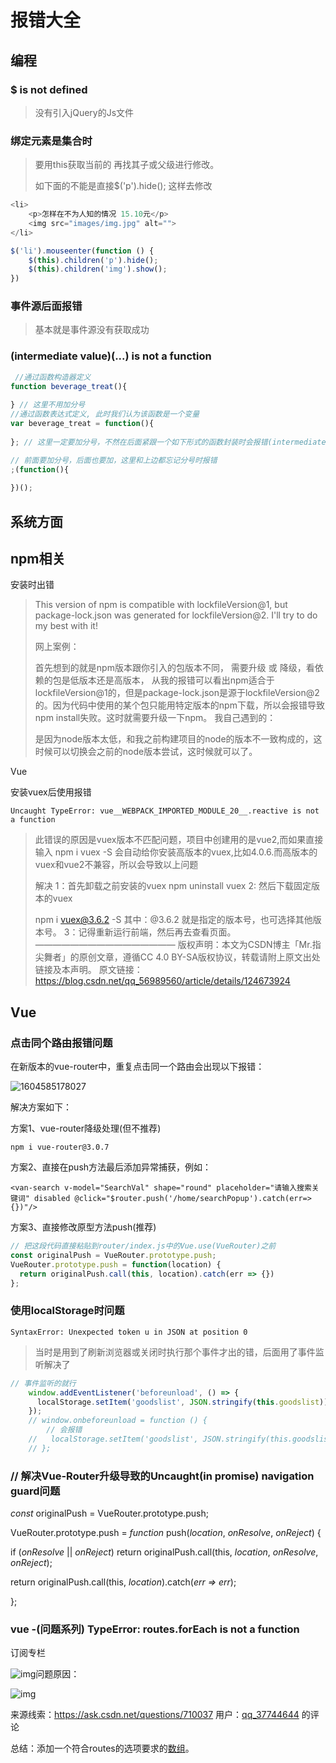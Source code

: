 # 报错大全

## 编程

###  $ is not defined

> 没有引入jQuery的Js文件

### 绑定元素是集合时

> 要用this获取当前的 再找其子或父级进行修改。
>
> 如下面的不能是直接$('p').hide(); 这样去修改

```js
<li>
    <p>怎样在不为人知的情况 15.10元</p>
	<img src="images/img.jpg" alt="">
</li>

$('li').mouseenter(function () {
    $(this).children('p').hide();
    $(this).children('img').show();
})
```



### 事件源后面报错

> 基本就是事件源没有获取成功



### (intermediate value)(...) is not a function

```js
 //通过函数构造器定义
function beverage_treat(){
 
} // 这里不用加分号
//通过函数表达式定义, 此时我们认为该函数是一个变量
var beverage_treat = function(){
 
}; // 这里一定要加分号，不然在后面紧跟一个如下形式的函数封装时会报错(intermediate value)(...) is not a function
```

```js
// 前面要加分号，后面也要加，这里和上边都忘记分号时报错
;(function(){
 
})();
```



## 系统方面



## npm相关

安装时出错

> This version of npm is compatible with lockfileVersion@1, but package-lock.json was generated for lockfileVersion@2. I'll try to do my best with it!
>
> 网上案例：
>
> 首先想到的就是npm版本跟你引入的包版本不同，
> 需要升级 或 降级，看依赖的包是低版本还是高版本，
> 从我的报错可以看出npm适合于lockfileVersion@1的，但是package-lock.json是源于lockfileVersion@2的。因为代码中使用的某个包只能用特定版本的npm下载，所以会报错导致npm install失败。这时就需要升级一下npm。
> 我自己遇到的：
>
> 是因为node版本太低，和我之前构建项目的node的版本不一致构成的，这时候可以切换会之前的node版本尝试，这时候就可以了。





Vue

安装vuex后使用报错

```
Uncaught TypeError: vue__WEBPACK_IMPORTED_MODULE_20__.reactive is not a function
```

> 此错误的原因是vuex版本不匹配问题，项目中创建用的是vue2,而如果直接输入
> npm i vuex -S
> 会自动给你安装高版本的vuex,比如4.0.6.而高版本的vuex和vue2不兼容，所以会导致以上问题
>
>
> 解决
> 1：首先卸载之前安装的vuex
> npm uninstall vuex
> 2: 然后下载固定版本的vuex
>
> npm i vuex@3.6.2 -S
> 其中：@3.6.2 就是指定的版本号，也可选择其他版本号。
> 3：记得重新运行前端，然后再去查看页面。
> ————————————————
> 版权声明：本文为CSDN博主「Mr.指尖舞者」的原创文章，遵循CC 4.0 BY-SA版权协议，转载请附上原文出处链接及本声明。
> 原文链接：https://blog.csdn.net/qq_56989560/article/details/124673924





## Vue

### 点击同个路由报错问题

在新版本的vue-router中，重复点击同一个路由会出现以下报错：

![1604585178027](F:\0001my\Notes\error.assets\1604585178027.png)

解决方案如下：

方案1、vue-router降级处理(但不推荐)

```shell
npm i vue-router@3.0.7
```

方案2、直接在push方法最后添加异常捕获，例如：

```vue
<van-search v-model="SearchVal" shape="round" placeholder="请输入搜索关键词" disabled @click="$router.push('/home/searchPopup').catch(err=>{})"/>
```

方案3、直接修改原型方法push(推荐)

```js
// 把这段代码直接粘贴到router/index.js中的Vue.use(VueRouter)之前
const originalPush = VueRouter.prototype.push;
VueRouter.prototype.push = function(location) {
  return originalPush.call(this, location).catch(err => {})
};
```



### 使用localStorage时问题

```
SyntaxError: Unexpected token u in JSON at position 0
```

> 当时是用到了刷新浏览器或关闭时执行那个事件才出的错，后面用了事件监听解决了

```js
// 事件监听的就行
    window.addEventListener('beforeunload', () => {
      localStorage.setItem('goodslist', JSON.stringify(this.goodslist));
    });
    // window.onbeforeunload = function () {
		// 会报错
    //   localStorage.setItem('goodslist', JSON.stringify(this.goodslist));
    // };
```



### // 解决Vue-Router升级导致的Uncaught(in promise) navigation guard问题	

*const* originalPush = VueRouter.prototype.push;

VueRouter.prototype.push = *function* push(*location*, *onResolve*, *onReject*) {

 if (*onResolve* || *onReject*) return originalPush.call(this, *location*, *onResolve*, *onReject*);

 return originalPush.call(this, *location*).catch(*err* *=>* *err*);

};





### vue -(问题系列) TypeError: routes.forEach is not a function

订阅专栏

![img](https://img-blog.csdnimg.cn/20190308082255573.png?x-oss-process=image/watermark,type_ZmFuZ3poZW5naGVpdGk,shadow_10,text_aHR0cHM6Ly9ibG9nLmNzZG4ubmV0L2phY2tfYm9i,size_16,color_FFFFFF,t_70)问题原因：

![img](https://img-blog.csdnimg.cn/2019030808233629.png?x-oss-process=image/watermark,type_ZmFuZ3poZW5naGVpdGk,shadow_10,text_aHR0cHM6Ly9ibG9nLmNzZG4ubmV0L2phY2tfYm9i,size_16,color_FFFFFF,t_70)

来源线索：https://ask.csdn.net/questions/710037 用户：[qq_37744644](https://my.csdn.net/qq_37744644) 的评论

总结：添加一个符合routes的选项要求的[数组](https://so.csdn.net/so/search?q=数组&spm=1001.2101.3001.7020)。

 
